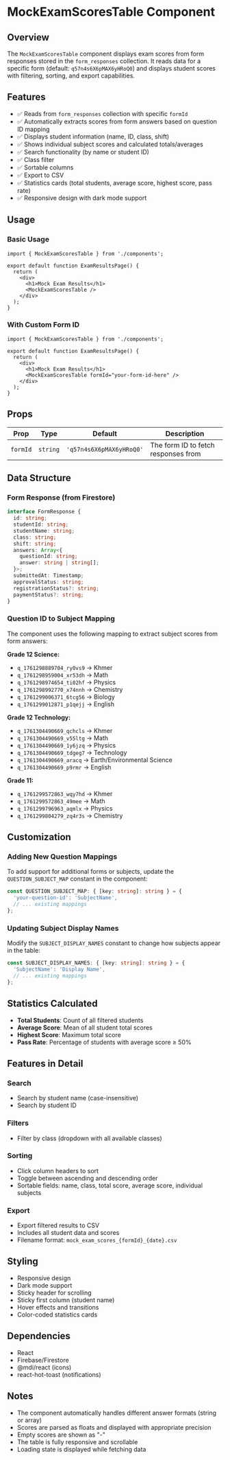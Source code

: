 # MockExamScoresTable Component

## Overview
The `MockExamScoresTable` component displays exam scores from form responses stored in the `form_responses` collection. It reads data for a specific form (default: `q57n4s6X6pMAX6yHRoQ0`) and displays student scores with filtering, sorting, and export capabilities.

## Features
- ✅ Reads from `form_responses` collection with specific `formId`
- ✅ Automatically extracts scores from form answers based on question ID mapping
- ✅ Displays student information (name, ID, class, shift)
- ✅ Shows individual subject scores and calculated totals/averages
- ✅ Search functionality (by name or student ID)
- ✅ Class filter
- ✅ Sortable columns
- ✅ Export to CSV
- ✅ Statistics cards (total students, average score, highest score, pass rate)
- ✅ Responsive design with dark mode support

## Usage

### Basic Usage
```tsx
import { MockExamScoresTable } from './components';

export default function ExamResultsPage() {
  return (
    <div>
      <h1>Mock Exam Results</h1>
      <MockExamScoresTable />
    </div>
  );
}
```

### With Custom Form ID
```tsx
import { MockExamScoresTable } from './components';

export default function ExamResultsPage() {
  return (
    <div>
      <h1>Mock Exam Results</h1>
      <MockExamScoresTable formId="your-form-id-here" />
    </div>
  );
}
```

## Props

| Prop | Type | Default | Description |
|------|------|---------|-------------|
| `formId` | `string` | `'q57n4s6X6pMAX6yHRoQ0'` | The form ID to fetch responses from |

## Data Structure

### Form Response (from Firestore)
```typescript
interface FormResponse {
  id: string;
  studentId: string;
  studentName: string;
  class: string;
  shift: string;
  answers: Array<{
    questionId: string;
    answer: string | string[];
  }>;
  submittedAt: Timestamp;
  approvalStatus: string;
  registrationStatus?: string;
  paymentStatus?: string;
}
```

### Question ID to Subject Mapping
The component uses the following mapping to extract subject scores from form answers:

**Grade 12 Science:**
- `q_1761298889704_ry0vs9` → Khmer
- `q_1761298959004_xr53dh` → Math
- `q_1761298974654_ti02hf` → Physics
- `q_1761298992770_x74nnh` → Chemistry
- `q_1761299006371_6tcg56` → Biology
- `q_1761299012871_p1qejj` → English

**Grade 12 Technology:**
- `q_1761304490669_qchcls` → Khmer
- `q_1761304490669_v55ltg` → Math
- `q_1761304490669_1y6jzq` → Physics
- `q_1761304490669_tdgeg7` → Technology
- `q_1761304490669_aracq` → Earth/Environmental Science
- `q_1761304490669_p9rmr` → English

**Grade 11:**
- `q_1761299572863_wqy7hd` → Khmer
- `q_1761299572863_49mee` → Math
- `q_1761299796963_aqmlx` → Physics
- `q_1761299804279_zq4r3s` → Chemistry

## Customization

### Adding New Question Mappings
To add support for additional forms or subjects, update the `QUESTION_SUBJECT_MAP` constant in the component:

```typescript
const QUESTION_SUBJECT_MAP: { [key: string]: string } = {
  'your-question-id': 'SubjectName',
  // ... existing mappings
};
```

### Updating Subject Display Names
Modify the `SUBJECT_DISPLAY_NAMES` constant to change how subjects appear in the table:

```typescript
const SUBJECT_DISPLAY_NAMES: { [key: string]: string } = {
  'SubjectName': 'Display Name',
  // ... existing mappings
};
```

## Statistics Calculated
- **Total Students**: Count of all filtered students
- **Average Score**: Mean of all student total scores
- **Highest Score**: Maximum total score
- **Pass Rate**: Percentage of students with average score ≥ 50%

## Features in Detail

### Search
- Search by student name (case-insensitive)
- Search by student ID

### Filters
- Filter by class (dropdown with all available classes)

### Sorting
- Click column headers to sort
- Toggle between ascending and descending order
- Sortable fields: name, class, total score, average score, individual subjects

### Export
- Export filtered results to CSV
- Includes all student data and scores
- Filename format: `mock_exam_scores_{formId}_{date}.csv`

## Styling
- Responsive design
- Dark mode support
- Sticky header for scrolling
- Sticky first column (student name)
- Hover effects and transitions
- Color-coded statistics cards

## Dependencies
- React
- Firebase/Firestore
- @mdi/react (icons)
- react-hot-toast (notifications)

## Notes
- The component automatically handles different answer formats (string or array)
- Scores are parsed as floats and displayed with appropriate precision
- Empty scores are shown as "-"
- The table is fully responsive and scrollable
- Loading state is displayed while fetching data
